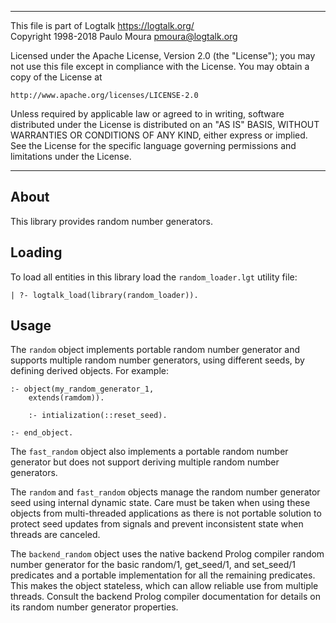 ________________________________________________________________________

This file is part of Logtalk <https://logtalk.org/>  
Copyright 1998-2018 Paulo Moura <pmoura@logtalk.org>

Licensed under the Apache License, Version 2.0 (the "License");
you may not use this file except in compliance with the License.
You may obtain a copy of the License at

    http://www.apache.org/licenses/LICENSE-2.0

Unless required by applicable law or agreed to in writing, software
distributed under the License is distributed on an "AS IS" BASIS,
WITHOUT WARRANTIES OR CONDITIONS OF ANY KIND, either express or implied.
See the License for the specific language governing permissions and
limitations under the License.
________________________________________________________________________


About
-----

This library provides random number generators.


Loading
-------

To load all entities in this library load the `random_loader.lgt` utility
file:

	| ?- logtalk_load(library(random_loader)).


Usage
-----

The `random` object implements portable random number generator and
supports multiple random number generators, using different seeds,
by defining derived objects. For example:

	:- object(my_random_generator_1,
		extends(ramdom)).
	
		:- intialization(::reset_seed).

	:- end_object.

The `fast_random` object also implements a portable random number
generator but does not support deriving multiple random number
generators.

The `random` and `fast_random` objects manage the random number
generator seed using internal dynamic state. Care must be taken
when using these objects from multi-threaded applications as there
is not portable solution to protect seed updates from signals and
prevent inconsistent state when threads are canceled.

The `backend_random` object uses the native backend Prolog compiler
random number generator for the basic random/1, get_seed/1, and
set_seed/1 predicates and a portable implementation for all the
remaining predicates. This makes the object stateless, which can
allow reliable use from multiple threads. Consult the backend
Prolog compiler documentation for details on its random number
generator properties.
